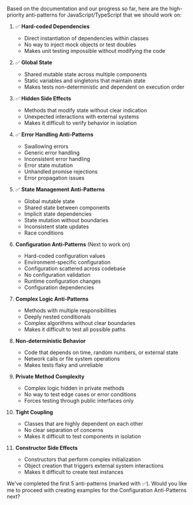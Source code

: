 Based on the documentation and our progress so far, here are the high-priority anti-patterns for JavaScript/TypeScript that we should work on:

1. ✅ **Hard-coded Dependencies**
   - Direct instantiation of dependencies within classes
   - No way to inject mock objects or test doubles
   - Makes unit testing impossible without modifying the code

2. ✅ **Global State**
   - Shared mutable state across multiple components
   - Static variables and singletons that maintain state
   - Makes tests non-deterministic and dependent on execution order

3. ✅ **Hidden Side Effects**
   - Methods that modify state without clear indication
   - Unexpected interactions with external systems
   - Makes it difficult to verify behavior in isolation

4. ✅ **Error Handling Anti-Patterns**
   - Swallowing errors
   - Generic error handling
   - Inconsistent error handling
   - Error state mutation
   - Unhandled promise rejections
   - Error propagation issues

5. ✅ **State Management Anti-Patterns**
   - Global mutable state
   - Shared state between components
   - Implicit state dependencies
   - State mutation without boundaries
   - Inconsistent state updates
   - Race conditions

6. **Configuration Anti-Patterns** (Next to work on)
   - Hard-coded configuration values
   - Environment-specific configuration
   - Configuration scattered across codebase
   - No configuration validation
   - Runtime configuration changes
   - Configuration dependencies

7. **Complex Logic Anti-Patterns**
   - Methods with multiple responsibilities
   - Deeply nested conditionals
   - Complex algorithms without clear boundaries
   - Makes it difficult to test all possible paths

8. **Non-deterministic Behavior**
   - Code that depends on time, random numbers, or external state
   - Network calls or file system operations
   - Makes tests flaky and unreliable

9. **Private Method Complexity**
   - Complex logic hidden in private methods
   - No way to test edge cases or error conditions
   - Forces testing through public interfaces only

10. **Tight Coupling**
    - Classes that are highly dependent on each other
    - No clear separation of concerns
    - Makes it difficult to test components in isolation

11. **Constructor Side Effects**
    - Constructors that perform complex initialization
    - Object creation that triggers external system interactions
    - Makes it difficult to create test instances

We've completed the first 5 anti-patterns (marked with ✅). Would you like me to proceed with creating examples for the Configuration Anti-Patterns next?
